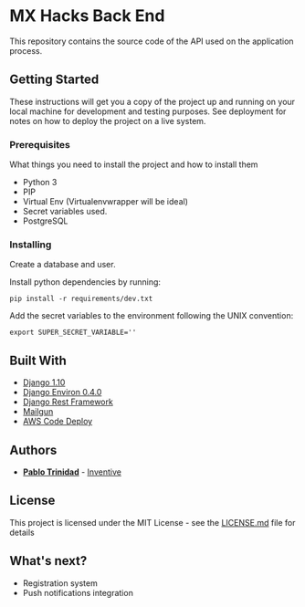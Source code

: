 # MX Hacks Back End

This repository contains the source code of the API used on the application process.

## Getting Started

These instructions will get you a copy of the project up and running on your local machine for development and testing purposes.
See deployment for notes on how to deploy the project on a live system.

### Prerequisites

What things you need to install the project and how to install them

* Python 3
* PIP
* Virtual Env (Virtualenvwrapper will be ideal)
* Secret variables used.
* PostgreSQL


### Installing

Create a database and user.

Install python dependencies by running:

```
pip install -r requirements/dev.txt
```

Add the secret variables to the environment following the UNIX convention:

```
export SUPER_SECRET_VARIABLE=''
```

## Built With

* [Django 1.10](https://www.djangoproject.com/)
* [Django Environ 0.4.0](https://github.com/joke2k/django-environ)
* [Django Rest Framework](http://www.django-rest-framework.org/)
* [Mailgun](https://mailgun.com/app/dashboard)
* [AWS Code Deploy](https://aws.amazon.com/codedeploy/)

## Authors

* [**Pablo Trinidad**](https://github.com/pablotrinidad) - [Inventive](https://inventivehack.com/)

## License

This project is licensed under the MIT License - see the [LICENSE.md](LICENSE.md) file for details

## What's next?

* Registration system
* Push notifications integration
